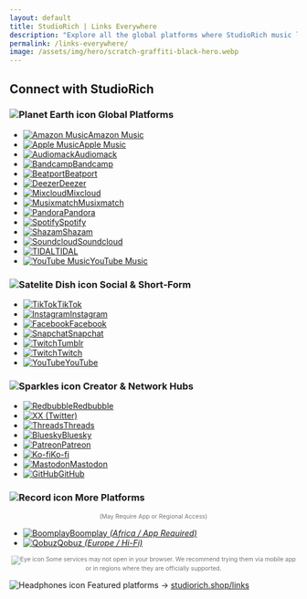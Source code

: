 ```yaml
---
layout: default
title: StudioRich | Links Everywhere
description: "Explore all the global platforms where StudioRich music lives – from Boomplay to Qobuz, Mdundo, and more."
permalink: /links-everywhere/
image: /assets/img/hero/scratch-graffiti-black-hero.webp
---
```



  <section class="link-hub">
<h2>Connect with StudioRich</h2>

<!-- Global Platforms -->
<h3><img src="/assets/ui/planet-earth.svg" alt="Planet Earth icon" class="icon-sm"> Global Platforms</h3>
<ul class="link-list no-bullets">
  <li><a href="https://music.amazon.co.uk/artists/B0DQR9S993/studiorich" target="_blank"><img src="/assets/img/logos/amazon-music.svg" alt="Amazon Music"><span>Amazon Music</span></a></li>
  <li><a href="https://music.apple.com/us/artist/studiorich/1785907828" target="_blank"><img src="/assets/img/logos/apple-music.svg" alt="Apple Music"><span>Apple Music</span></a></li>
  <li><a href="https://audiomack.com/studiorich" target="_blank"><img src="/assets/img/logos/audiomack.svg" alt="Audiomack"><span>Audiomack</span></a></li>
  <li><a href="https://studiorich.bandcamp.com" target="_blank"><img src="/assets/img/logos/bandcamp.svg" alt="Bandcamp"><span>Bandcamp</span></a></li>
  <li><a href="https://www.beatport.com/artist/studiorich/1278105" target="_blank"><img src="/assets/img/logos/beatport.svg" alt="Beatport"><span>Beatport</span></a></li>
  <li><a href="https://www.deezer.com/us/artist/294319151" target="_blank"><img src="/assets/img/logos/deezer.svg" alt="Deezer"><span>Deezer</span></a></li>
  <li><a href="https://www.mixcloud.com/studiorich" target="_blank"><img src="/assets/img/logos/mixcloud.svg" alt="Mixcloud"><span>Mixcloud</span></a></li>
  <li><a href="https://www.musixmatch.com/artist/StudioRich" target="_blank"><img src="/assets/img/logos/musixmatch.svg" alt="Musixmatch"><span>Musixmatch</span></a></li>
  <li><a href="https://www.pandora.com/artist/studiorich/ARZ563fvKk56m6Z" target="_blank"><img src="/assets/img/logos/pandora.svg" alt="Pandora"><span>Pandora</span></a></li>
  <li><a href="https://open.spotify.com/artist/55NPQkvFCSFrE7eZuzlzqT" target="_blank"><img src="/assets/img/logos/spotify.svg" alt="Spotify"><span>Spotify</span></a></li>
  <li><a href="https://www.shazam.com/artist/studiorich/1785907828" target="_blank"><img src="/assets/img/logos/shazam.svg" alt="Shazam"><span>Shazam</span></a></li>
  <li><a href="https://soundcloud.com/studiorich" target="_blank"><img src="/assets/img/logos/soundcloud.svg" alt="Soundcloud"><span>Soundcloud</span></a></li>
  <li><a href="https://tidal.com/browse/artist/studiorich" target="_blank"><img src="/assets/img/logos/tidal.svg" alt="TIDAL"><span>TIDAL</span></a></li>
  <li><a href="https://music.youtube.com/channel/UCvLh5_MPChww6fgXlsOG9qA" target="_blank"><img src="/assets/img/logos/youtube-music.svg" alt="YouTube Music"><span>YouTube Music</span></a></li>
</ul>

<!-- 📱 Social & Short-Form -->
<h3><img src="/assets/ui/satelitedish.svg" alt="Satelite Dish icon" class="icon-sm"> Social & Short‑Form</h3>
<ul class="link-list no-bullets">
  <li><a href="https://www.tiktok.com/@Studio.Rich" target="_blank"><img src="/assets/img/logos/tiktok.svg" alt="TikTok"><span>TikTok</span></a></li>
  <li><a href="https://www.instagram.com/_studiorich" target="_blank"><img src="/assets/img/logos/instagram.svg" alt="Instagram"><span>Instagram</span></a></li>
  <li><a href="https://www.facebook.com/StudioRichNYC/" target="_blank"><img src="/assets/img/logos/facebook.svg" alt="Facebook"><span>Facebook</span></a></li>
  <li><a href="https://www.snapchat.com/add/studiorich" target="_blank"><img src="/assets/img/logos/snapchat.svg" alt="Snapchat"><span>Snapchat</span></a></li>
    <li><a href="https://www.tumblr.com/studiorich" target="_blank"><img src="/assets/img/logos/tumblr.svg" alt="Twitch"><span>Tumblr</span></a></li>

  <li><a href="https://www.twitch.tv/studiorich" target="_blank"><img src="/assets/img/logos/twitch.svg" alt="Twitch"><span>Twitch</span></a></li>
  <li><a href="https://www.youtube.com/@Studio-Rich" target="_blank"><img src="/assets/img/logos/youtube.svg" alt="YouTube"><span>YouTube</span></a></li>
</ul>

<h3><img src="/assets/ui/sparkles.svg" alt="Sparkles icon" class="icon-sm">  Creator & Network Hubs</h3>
<ul class="link-list no-bullets">
  <li><a href="https://www.redbubble.com/people/studioRich" target="_blank"><img src="/assets/img/logos/redbubble.svg" alt="Redbubble"><span>Redbubble</span></a></li>
  <li><a href="https://x.com/studiorxch" target="_blank"><img src="/assets/img/logos/x.svg" alt="X"><span>X (Twitter)</span></a></li>
  <li><a href="https://www.threads.net/@_studiorich" target="_blank"><img src="/assets/img/logos/threads.svg" alt="Threads"><span>Threads</span></a></li>
  <li><a href="https://bsky.app/profile/studiorich.shop" target="_blank"><img src="/assets/img/logos/bluesky.svg" alt="Bluesky"><span>Bluesky</span></a></li>
  <li><a href="https://patreon.com/StudioRich" target="_blank"><img src="/assets/img/logos/patreon.svg" alt="Patreon"><span>Patreon</span></a></li>
  <li><a href="https://ko-fi.com/studiorich" target="_blank"><img src="/assets/img/logos/kofi.svg" alt="Ko-fi"><span>Ko-fi</span></a></li>
  <li><a href="https://mastodon.social/@studiorich" target="_blank"><img src="/assets/img/logos/mastodon.svg" alt="Mastodon"><span>Mastodon</span></a></li>
  <li><a href="https://github.com/studiorxch" target="_blank"><img src="/assets/img/logos/github.svg" alt="GitHub"><span>GitHub</span></a></li>
</ul>

<h3><img src="/assets/ui/record.svg" alt="Record icon" class="icon-sm"> More Platforms</h3>
<p style="text-align:center; font-size: 0.65rem; opacity: 0.6; margin-top: 0.5rem;">(May Require App or Regional Access)</p>
<ul class="link-list no-bullets">
  <li><a href="https://www.boomplay.com/artists/103729360" target="_blank"><img src="/assets/img/logos/boomplay.svg" alt="Boomplay"><span>Boomplay <em>(Africa / App Required)</em></span></a></li>
  <li><a href="https://www.qobuz.com/us-en/interpreter/studiorich/25018851" target="_blank"><img src="/assets/img/logos/qobuz.svg" alt="Qobuz"><span>Qobuz <em>(Europe / Hi-Fi)</em></span></a></li>

</ul>

<p style="text-align:center; font-size: 0.65rem; opacity: 0.6; margin-top: 0.5rem;"><img src="/assets/ui/eye.svg" alt="Eye icon" class="icon-sm"> Some services may not open in your browser. We recommend trying them via mobile app or in regions where they are officially supported.</p>

<!-- 🔁 Return to Featured Platforms -->

<img src="/assets/ui/headphones.svg" alt="Headphones icon" class="icon-sm"> Featured platforms → <a href="/links">studiorich.shop/links</a>

  </section>


